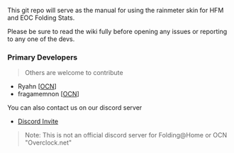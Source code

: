 This git repo will serve as the manual for using the rainmeter skin for HFM and EOC Folding Stats.

Please be sure to read the wiki fully before opening any issues or reporting to any one of the devs.

### Primary Developers
> Others are welcome to contribute

+ Ryahn [[OCN](http://www.overclock.net/u/95615/ryahn)]
+ fragamemnon [[OCN](http://www.overclock.net/u/149764/fragamemnon)]

You can also contact us on our discord server
+ [Discord Invite](https://discordapp.com/invite/015LXKQtMT3TaYdSj "Folding@Home")
> Note: This is not an official discord server for Folding@Home or OCN "Overclock.net"
